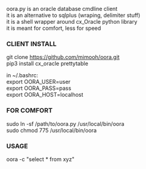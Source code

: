 oora.py is an oracle database cmdline client  
it is an alternative to sqlplus (wraping, delimiter stuff)  
it is a shell wrapper around cx_Oracle python library  
it is meant for comfort, less for speed

### CLIENT INSTALL

git clone https://github.com/mimooh/oora.git  
pip3 install cx_oracle prettytable  

in ~/.bashrc:  
export OORA_USER=user  
export OORA_PASS=pass  
export OORA_HOST=localhost

### FOR COMFORT

sudo ln -sf /path/to/oora.py /usr/local/bin/oora  
sudo chmod 775 /usr/local/bin/oora  

### USAGE

oora -c "select * from xyz"  
